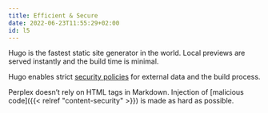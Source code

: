 ```yaml
---
title: Efficient & Secure
date: 2022-06-23T11:55:29+02:00
id: l5
---
```

Hugo is the fastest static site generator in the world. Local previews are served instantly and the build time is minimal.

Hugo enables strict [security policies](https://gohugo.io/about/security-model/) for external data and the build process.

Perplex doesn’t rely on HTML tags in Markdown. Injection of [malicious code]({{< relref "content-security" >}}) is made as hard as possible.

[^TODO]: Build time on Netlify (free plan) for this site:
110 pages, 120 images {$&approx; 40s} (Hugo {$&lt; 1s}!)
{.p-small .no-hyphens}
